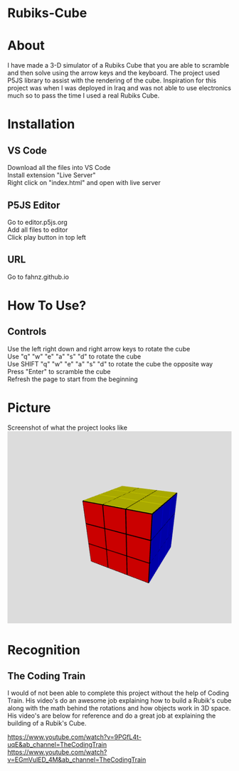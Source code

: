 # Rubiks-Cube

# About
I have made a 3-D simulator of a Rubiks Cube that you are able to scramble and then solve using the arrow keys and the keyboard. The project used P5JS library to assist with the rendering of the cube. Inspiration for this project was when I was deployed in Iraq and was not able to use electronics much so to pass the time I used a real Rubiks Cube.

# Installation
## VS Code
Download all the files into VS Code \
Install extension "Live Server" \
Right click on "index.html" and open with live server

## P5JS Editor
Go to editor.p5js.org \
Add all files to editor \
Click play button in top left

## URL
Go to fahnz.github.io 

# How To Use?
## Controls
Use the left right down and right arrow keys to rotate the cube \
Use "q" "w" "e" "a" "s" "d" to rotate the cube \
Use SHIFT "q" "w" "e" "a" "s" "d" to rotate the cube the opposite way \
Press "Enter" to scramble the cube \
Refresh the page to start from the beginning

# Picture
Screenshot of what the project looks like \
![rubiks_cube](rubiks_cube.PNG)

# Recognition
## The Coding Train
I would of not been able to complete this project without the help of Coding Train. His video's do an awesome job explaining how to build a Rubik's cube along with the math behind the rotations and how objects work in 3D space. His video's are below for reference and do a great job at explaining the building of a Rubik's Cube.

https://www.youtube.com/watch?v=9PGfL4t-uqE&ab_channel=TheCodingTrain \
https://www.youtube.com/watch?v=EGmVulED_4M&ab_channel=TheCodingTrain
